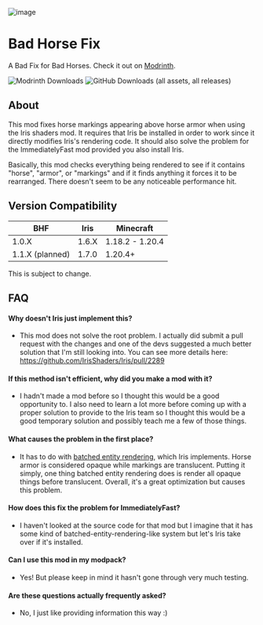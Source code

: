 ![image](https://doonguy.github.io/images/bhf-comparison-transparent.png)
# Bad Horse Fix
A Bad Fix for Bad Horses. Check it out on [Modrinth](https://modrinth.com/mod/bad-horse-fix).

![Modrinth Downloads](https://img.shields.io/modrinth/dt/A4pJeHgM?style=for-the-badge&logo=modrinth&label=Modrinth%20Downloads&color=limegreen&link=https%3A%2F%2Fmodrinth.com%2Fmod%2Fbad-horse-fix)
![GitHub Downloads (all assets, all releases)](https://img.shields.io/github/downloads/DoonGuy/Bad-Horse-Fix/total?style=for-the-badge&logo=github&label=GitHub%20Downloads&color=darkgray&link=https%3A%2F%2Fgithub.com%2FDoonGuy%2FBad-Horse-Fix%2Freleases)

## About
This mod fixes horse markings appearing above horse armor when using the Iris shaders mod. It requires that Iris be installed in order to work since it directly modifies Iris's rendering code. It should also solve the problem for the ImmediatelyFast mod provided you also install Iris.

Basically, this mod checks everything being rendered to see if it contains "horse", "armor", or "markings" and if it finds anything it forces it to be rearranged. There doesn't seem to be any noticeable performance hit.
## Version Compatibility
| BHF   | Iris  | Minecraft |
| ----- | ----- | --------- |
| 1.0.X | 1.6.X | 1.18.2 - 1.20.4 |
| 1.1.X (planned) | 1.7.0 | 1.20.4+ | 

This is subject to change.

## FAQ

#### Why doesn't Iris just implement this?
- This mod does not solve the root problem. I actually did submit a pull request with the changes and one of the devs suggested a much better solution that I'm still looking into. You can see more details here: https://github.com/IrisShaders/Iris/pull/2289

#### If this method isn't efficient, why did you make a mod with it?
- I hadn't made a mod before so I thought this would be a good opportunity to. I also need to learn a lot more before coming up with a proper solution to provide to the Iris team so I thought this would be a good temporary solution and possibly teach me a few of those things.

#### What causes the problem in the first place?
- It has to do with [batched entity rendering](https://github.com/coderbot16/batched-entity-rendering), which Iris implements. Horse armor is considered opaque while markings are translucent. Putting it simply, one thing batched entity rendering does is render all opaque things before translucent. Overall, it's a great optimization but causes this problem.

#### How does this fix the problem for ImmediatelyFast?
- I haven't looked at the source code for that mod but I imagine that it has some kind of batched-entity-rendering-like system but let's Iris take over if it's installed.

#### Can I use this mod in my modpack?
- Yes! But please keep in mind it hasn't gone through very much testing.

#### Are these questions actually frequently asked?
- No, I just like providing information this way :)
